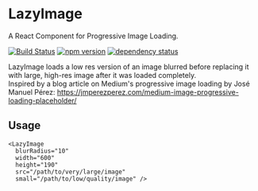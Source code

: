 # LazyImage    
A React Component for Progressive Image Loading.   

[![Build Status](https://travis-ci.org/Gattermeier/LazyImage.svg?branch=master)](https://travis-ci.org/Gattermeier/LazyImage) 
[![npm version](https://badge.fury.io/js/hapi-ff.svg)](https://badge.fury.io/js/hapi-ff) 
[![dependency status](https://david-dm.org/gattermeier/lazyimage.svg)](https://david-dm.org/Gattermeier/lazyimage)    


LazyImage loads a low res version of an image blurred before replacing it with large, high-res image after it was loaded completely.   
Inspired by a blog article on Medium's progressive image loading by José Manuel Pérez: https://jmperezperez.com/medium-image-progressive-loading-placeholder/ 

## Usage   
```
<LazyImage
  blurRadius="10"
  width="600"
  height="190"
  src="/path/to/very/large/image"
  small="/path/to/low/quality/image" />
```
